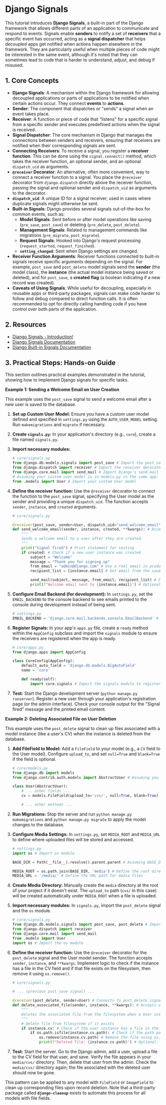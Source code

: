 # Django Signals

This tutorial introduces **Django Signals**, a built-in part of the Django framework that allows different parts of an application to communicate and respond to events. Signals enable **senders** to notify a set of **receivers** that a specific event has occurred, acting as a **signal dispatcher** that helps decoupled apps get notified when actions happen elsewhere in the framework. They are particularly useful when multiple pieces of code might be interested in the same event, although it's noted that they can sometimes lead to code that is harder to understand, adjust, and debug if misused.

## 1. Core Concepts

- **Django Signals**: A mechanism within the Django framework for allowing decoupled applications or parts of applications to be notified when certain actions occur. They connect **events** to **actions**.
- **Sender**: The component that dispatches or "sends" a signal when an event takes place.
- **Receiver**: A function or piece of code that "listens" for a specific signal from a specific sender and executes predefined actions when the signal is received.
- **Signal Dispatcher**: The core mechanism in Django that manages the connections between senders and receivers, ensuring that receivers are notified when their corresponding signals are sent.
- **Connecting Receivers**: To receive a signal, you register a **receiver function**. This can be done using the `signal.connect()` method, which takes the receiver function, an optional sender, and an optional `dispatch_uid` as arguments.
- **`@receiver` Decorator**: An alternative, often more convenient, way to connect a receiver function to a signal. You place the `@receiver` decorator from `django.dispatch` directly above the receiver function, passing the signal and optional sender and `dispatch_uid` as arguments to the decorator.
- **`dispatch_uid`**: A unique ID for a signal receiver, used in cases where duplicate signals might otherwise be sent.
- **Built-in Signals**: Django provides several signals out-of-the-box for common events, such as:
  - **Model Signals**: Sent before or after model operations like saving (`pre_save`, `post_save`) or deleting (`pre_delete`, `post_delete`).
  - **Management Signals**: Related to management commands like migrations (`pre_migrate`, `post_migrate`).
  - **Request Signals**: Hooked into Django's request processing (`request_started`, `request_finished`).
  - **`setting_changed`**: Sent when Django settings are changed.
- **Receiver Function Arguments**: Receiver functions connected to built-in signals receive specific arguments depending on the signal. For example, `post_save` and `post_delete` model signals send the **sender** (the model class), the **instance** (the actual model instance being saved or deleted), and for `post_save`, a **created flag** (a boolean indicating if a new record was created).
- **Caveats of Using Signals**: While useful for decoupling, especially in reusable apps or third-party packages, signals can make code harder to follow and debug compared to direct function calls. It is often recommended to opt for directly calling handling code if you have control over both parts of the application.

## 2. Resources

- [Django Signals - Introduction!](https://youtu.be/8p4M-7VXhAU?si=JsGA8VTQlMNjvGCX)
- [Django Signals Documentation](https://docs.djangoproject.com/en/5.1/topics/signals/)
- [Django Built-in Signals Documentation](https://docs.djangoproject.com/en/5.1/ref/signals/)

## 3. Practical Steps: Hands-on Guide

This section outlines practical examples demonstrated in the tutorial, showing how to implement Django signals for specific tasks.

**Example 1: Sending a Welcome Email on User Creation**

This example uses the `post_save` signal to send a welcome email after a new user is saved to the database.

1.  **Set up Custom User Model:** Ensure you have a custom user model defined and specified in `settings.py` using the `AUTH_USER_MODEL` setting. Run `makemigrations` and `migrate` if necessary.
2.  **Create `signals.py`:** In your application's directory (e.g., `core`), create a file named `signals.py`.
3.  **Import necessary modules:**
    ```python
    # core/signals.py
    from django.db.models.signals import post_save # Import the post_save signal
    from django.dispatch import receiver # Import the receiver decorator
    from django.core.mail import send_mail # Import Django's send_mail function
    # Assuming your custom user model is in models.py in the same app:
    from .models import User # Import your custom User model
    ```
4.  **Define the receiver function:** Use the `@receiver` decorator to connect the function to the `post_save` signal, specifying the User model as the sender and providing a unique `dispatch_uid`. The function accepts `sender`, `instance`, and `created` arguments.

    ```python
    # core/signals.py

    @receiver(post_save, sender=User, dispatch_uid="send_welcome_email") # Connects to post_save signal for the User model
    def send_welcome_email(sender, instance, created, **kwargs): # Accepts standard arguments
        """
        Sends a welcome email to a user after they are created.
        """
        print("Signal fired") # Print statement for testing
        if created: # Check if a new user instance was created
            subject = "Welcome"
            message = "Thank you for signing up"
            from_email = "admin@django.com" # Use a real email in production
            recipient_list = [instance.email] # Get email from the saved user instance

            send_mail(subject, message, from_email, recipient_list) # Call Django's send_mail function
            print(f"Welcome email sent to {instance.email}") # Optional: confirmation print
    ```

5.  **Configure Email Backend (for development):** In `settings.py`, set the `EMAIL_BACKEND` to the console backend to see emails printed to the console during development instead of being sent.
    ```python
    # settings.py
    EMAIL_BACKEND = 'django.core.mail.backends.console.EmailBackend' # Emails printed to console
    ```
6.  **Register Signals:** In your app's `apps.py` file, create a `ready` method within the `AppConfig` subclass and import the `signals` module to ensure the receivers are registered when the app is ready.

    ```python
    # core/apps.py
    from django.apps import AppConfig

    class CoreConfig(AppConfig):
        default_auto_field = 'django.db.models.BigAutoField'
        name = 'core'

        def ready(self):
            import core.signals # Import the signals module to register receivers
    ```

7.  **Test:** Start the Django development server (`python manage.py runserver`). Register a new user through your application's registration page (or the admin interface). Check your console output for the "Signal fired" message and the printed email content.

**Example 2: Deleting Associated File on User Deletion**

This example uses the `post_delete` signal to clean up files associated with a model instance (like a user's CV) when the instance is deleted from the database.

1.  **Add FileField to Model:** Add a `FileField` to your model (e.g., a `CV` field to the User model). Configure `upload_to`, and set `null=True` and `blank=True` if the field is optional.

    ```python
    # core/models.py
    from django.db import models
    from django.contrib.auth.models import AbstractUser # Assuming you inherit AbstractUser

    class User(AbstractUser):
        # ... other fields ...
        cv = models.FileField(upload_to='cvs/', null=True, blank=True) # Add the FileField

        # ... other methods ...
    ```

2.  **Run Migrations:** Stop the server and run `python manage.py makemigrations` and `python manage.py migrate` to apply the model changes to the database.
3.  **Configure Media Settings:** In `settings.py`, set `MEDIA_ROOT` and `MEDIA_URL` to define where uploaded files will be stored and accessed.

    ```python
    # settings.py
    import os # Import os module

    BASE_DIR = Path(__file__).resolve().parent.parent # Assuming BASE_DIR is defined

    MEDIA_ROOT = os.path.join(BASE_DIR, 'media') # Define the root directory for media files
    MEDIA_URL = '/media/' # Define the URL path for media files
    ```

4.  **Create Media Directory:** Manually create the `media` directory at the root of your project if it doesn't exist. The `upload_to` path (`cvs/` in this case) will be created automatically under `MEDIA_ROOT` when a file is uploaded.
5.  **Import necessary modules:** In `signals.py`, import the `post_delete` signal and the `os` module.
    ```python
    # core/signals.py
    from django.db.models.signals import post_save, post_delete # Import post_delete signal
    from django.dispatch import receiver
    from django.core.mail import send_mail
    from .models import User
    import os # Import the os module
    ```
6.  **Define the receiver function:** Use the `@receiver` decorator for the `post_delete` signal and the User model sender. The function accepts `sender`, `instance`, and `**kwargs`. Implement logic to check if the instance has a file in the CV field and if that file exists on the filesystem, then remove it using `os.remove()`.

    ```python
    # core/signals.py

    # ... (previous post_save signal) ...

    @receiver(post_delete, sender=User) # Connects to post_delete signal for the User model
    def delete_associated_file(sender, instance, **kwargs): # Accepts standard arguments, including instance
        """
        Deletes the associated file from the filesystem when a User instance is deleted.
        """
        # Delete file from filesystem if it exists
        if instance.cv: # Check if the user instance has a file in the 'cv' field
            if os.path.isfile(instance.cv.path): # Check if the path points to an existing file
                os.remove(instance.cv.path) # Remove the file using os.remove()
                print(f"Deleted file: {instance.cv.path}") # Optional: confirmation print
    ```

7.  **Test:** Start the server. Go to the Django admin, add a user, upload a file to the CV field for that user, and save. Verify the file appears in your `media/cvs/` directory. Then, delete that user from the admin. Check the `media/cvs/` directory again; the file associated with the deleted user should now be gone.

This pattern can be applied to any model with `FileField` or `ImageField` to clean up corresponding files upon record deletion. Note that a third-party package called **`django-cleanup`** exists to automate this process for all models with file fields.
